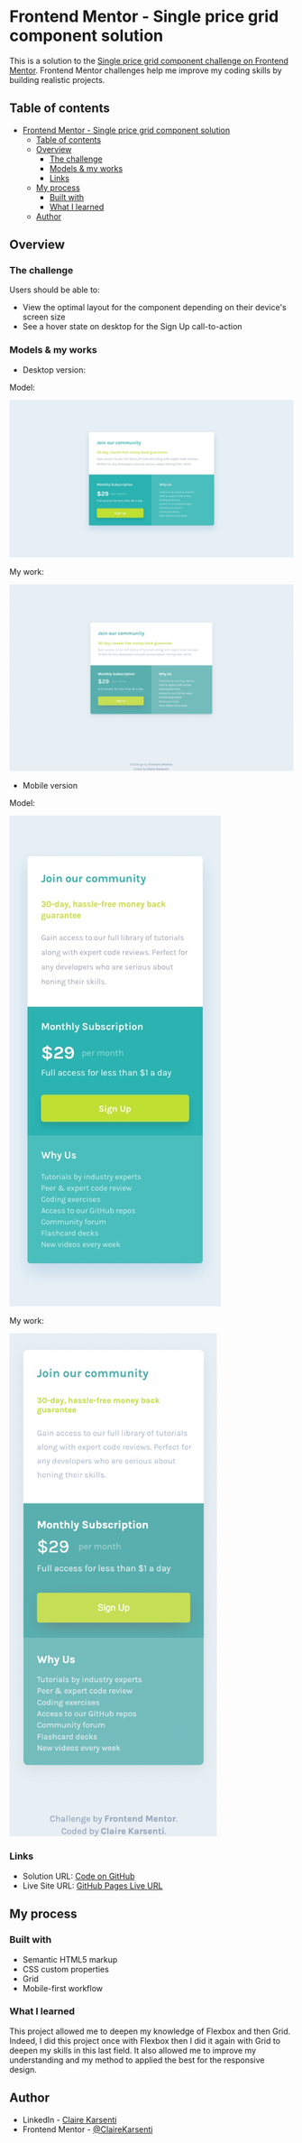 # Frontend Mentor - Single price grid component solution

This is a solution to the [Single price grid component challenge on Frontend Mentor](https://www.frontendmentor.io/challenges/single-price-grid-component-5ce41129d0ff452fec5abbbc).
Frontend Mentor challenges help me improve my coding skills by building realistic projects.

## Table of contents

- [Frontend Mentor - Single price grid component solution](#frontend-mentor---single-price-grid-component-solution)
  - [Table of contents](#table-of-contents)
  - [Overview](#overview)
    - [The challenge](#the-challenge)
    - [Models & my works](#models--my-works)
    - [Links](#links)
  - [My process](#my-process)
    - [Built with](#built-with)
    - [What I learned](#what-i-learned)
  - [Author](#author)

## Overview

### The challenge

Users should be able to:

- View the optimal layout for the component depending on their device's screen size
- See a hover state on desktop for the Sign Up call-to-action

### Models & my works

- Desktop version:

Model:

![desktop version](/assets/design/desktop-design.jpg)

My work:

![desktop version](/assets/my-work/my-work-desktop-version.png)

- Mobile version

Model:

![mobile version](/assets/design/mobile-design.jpg)

My work:

![mobile version](/assets/my-work/my-work-mobile-version.png)

### Links

- Solution URL: [Code on GitHub](https://github.com/ClaireKarsenti/Frontend-Mentor-Solution-Single-Price-Grid-Component)
- Live Site URL: [GitHub Pages Live URL](https://clairekarsenti.github.io/Frontend-Mentor-Solution-Single-Price-Grid-Component/)

## My process

### Built with

- Semantic HTML5 markup
- CSS custom properties
- Grid
- Mobile-first workflow

### What I learned

This project allowed me to deepen my knowledge of Flexbox and then Grid. Indeed, I did this project once with Flexbox then I did it again with Grid to deepen my skills in this last field. It also allowed me to improve my understanding and my method to applied the best for the responsive design.

## Author

- LinkedIn - [Claire Karsenti](https://www.linkedin.com/in/claire-karsenti/)
- Frontend Mentor - [@ClaireKarsenti](https://www.frontendmentor.io/profile/ClaireKarsenti)
